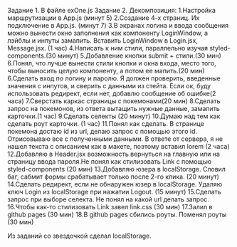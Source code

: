 Задание 1.
В файле exOne.js
Задание 2.
Декомпозиция:
   1.Настройка маршрутизации в App.js (минут 5)
   2.Создание 4-х страниц. Их подключение в App.js. (минут 7)
   3.В экранах логина и ввода сообщения можно вынести окно заполнения как компоненту LoginWindow, а лэйблы и инпуты замапить. Вставить LoginWindow в Login.jsx, Message.jsx. (1 час)
   4.Написать к ним стили, параллельно изучая styled-components.(30 минут)
   5.Добавление кнопки submit + стили.(30 мин)
   6.Понял, что лучше вынести стили кнопки и окна входа, место того, чтобы выносить целую компоненту, а потом ее мапить.(20 мин)
   6.Сделать вход по логину и паролю. Я должен проверить, введенные значения с инпутов, и сверить с данными из стейта. Если ок, буду использовать редирект, если нет, добавлю сообщение об ошибке(2 часа)
   7.Сверстать каркас страницы с покемонами(20 мин) 
   8.Сделать запрос на покемонов, из ответа вытащить нужные данные, замапить карточки.(1 час)
   9.Сделать селекты (20 минут)
   10.Думаю над тем как сделать роут карточки. (1 час)
   11.Понял как сделать. В странице покемона достаю id из url, делаю запрос с помощью этого id. Отрисовываю все с полученными данными. В ответе от сервера, я не нашел текста с описанием как в макете, поэтому вставил lorem (2 часа)
   12.Добавляю в Header.jsx возможность вернуться на главную или на страницу ввода пароля.Не понял как стилизовать Link с помощью styled-components (20 мин)
   13.Добавляю юзера в localStorage. Словил баг, сабмит формы срабатывает только после 2-го клика. (20 минут)
   14.Сделать редирект, если не обнаружен юзер в localStorage. Удаляю ключ Login из localStorage при нажатии Logout. (15 минут)
   15.Сделать запрос при выборе селекта. Не понял на какой url делать запрос.
   16.Чтобы как-то стилизовать Link завел link.css (30 мин)
   17.Залил в github pages (30 мин)
   18.В github pages сбились роуты. Поменял роуты (30 мин)

Из заданий со звездочкой сделал localStorage.

